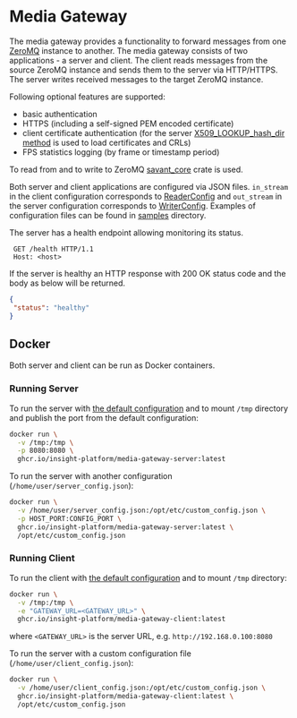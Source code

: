 # Media Gateway

The media gateway provides a functionality to forward messages from one [ZeroMQ](https://zeromq.org/) instance to
another. The media gateway consists of two applications - a server and client. The client reads messages from the source
ZeroMQ instance and sends them to the server via HTTP/HTTPS. The server writes received messages to the target ZeroMQ
instance.

Following optional features are supported:

* basic authentication
* HTTPS (including a self-signed PEM encoded certificate)
* client certificate authentication (for the
  server [X509_LOOKUP_hash_dir method](https://www.openssl.org/docs/man1.1.1/man3/X509_LOOKUP_hash_dir.html) is used to
  load certificates and CRLs)
* FPS statistics logging (by frame or timestamp period)

To read from and to write to ZeroMQ [savant_core](https://github.com/insight-platform/savant-rs) crate is used.

Both server and client applications are configured via JSON files. `in_stream` in the client configuration corresponds
to [ReaderConfig](https://github.com/insight-platform/savant-rs/blob/main/savant_core/src/transport/zeromq/reader_config.rs)
and `out_stream` in the server configuration corresponds
to [WriterConfig](https://github.com/insight-platform/savant-rs/blob/main/savant_core/src/transport/zeromq/writer_config.rs).
Examples of configuration files can be found in [samples](samples) directory.

The server has a health endpoint allowing monitoring its status.

```
 GET /health HTTP/1.1
 Host: <host>
 ```

If the server is healthy an HTTP response with 200 OK status code and the body as below will be returned.

 ```json
 {
  "status": "healthy"
}
 ```

## Docker

Both server and client can be run as Docker containers.

### Running Server

To run the server with [the default configuration](samples/configuration/server/default_config.json) and to mount `/tmp`
directory and publish the port from the default configuration:

```bash
docker run \
  -v /tmp:/tmp \
  -p 8080:8080 \
  ghcr.io/insight-platform/media-gateway-server:latest
```

To run the server with another configuration (`/home/user/server_config.json`):

```bash
docker run \
  -v /home/user/server_config.json:/opt/etc/custom_config.json \
  -p HOST_PORT:CONFIG_PORT \
  ghcr.io/insight-platform/media-gateway-server:latest \
  /opt/etc/custom_config.json
```

### Running Client

To run the client with [the default configuration](samples/configuration/client/default_config.json) and to mount `/tmp`
directory:

```bash
docker run \
  -v /tmp:/tmp \
  -e "GATEWAY_URL=<GATEWAY_URL>" \
  ghcr.io/insight-platform/media-gateway-client:latest
```

where `<GATEWAY_URL>` is the server URL, e.g. `http://192.168.0.100:8080`

To run the server with a custom configuration file (`/home/user/client_config.json`):

```bash
docker run \
  -v /home/user/client_config.json:/opt/etc/custom_config.json \
  ghcr.io/insight-platform/media-gateway-client:latest \
  /opt/etc/custom_config.json
```
